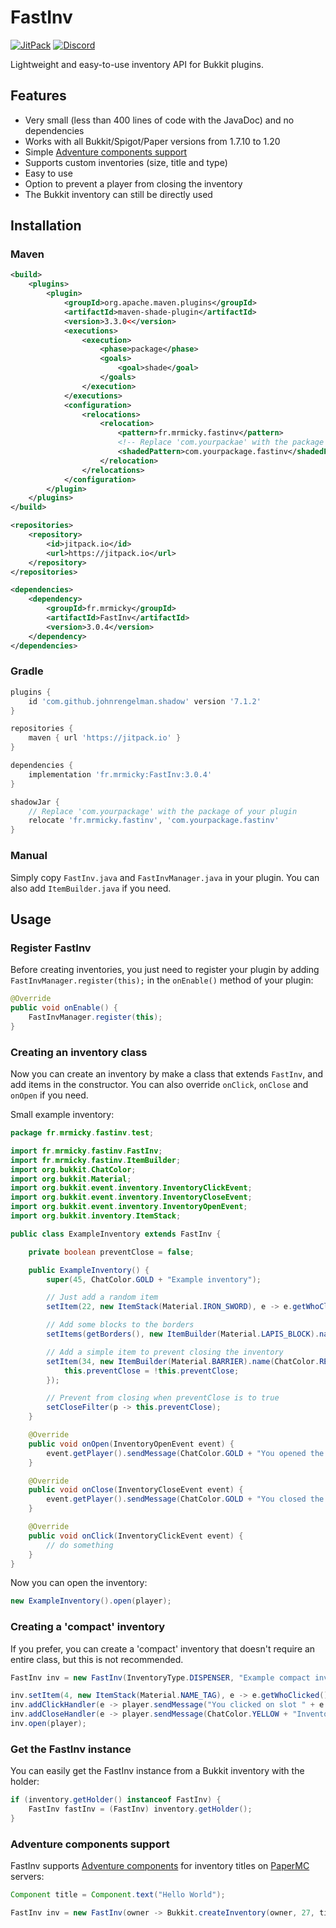 # FastInv
[![JitPack](https://jitpack.io/v/fr.mrmicky/FastInv.svg)](https://jitpack.io/#fr.mrmicky/FastInv)
[![Discord](https://img.shields.io/discord/390919659874156560.svg?colorB=5865f2&label=Discord&logo=discord&logoColor=white)](https://discord.gg/q9UwaBT)

Lightweight and easy-to-use inventory API for Bukkit plugins.

## Features
* Very small (less than 400 lines of code with the JavaDoc) and no dependencies
* Works with all Bukkit/Spigot/Paper versions from 1.7.10 to 1.20
* Simple [Adventure components support](#adventure-components-support)
* Supports custom inventories (size, title and type)
* Easy to use
* Option to prevent a player from closing the inventory
* The Bukkit inventory can still be directly used

## Installation

### Maven
```xml
<build>
    <plugins>
        <plugin>
            <groupId>org.apache.maven.plugins</groupId>
            <artifactId>maven-shade-plugin</artifactId>
            <version>3.3.0<</version>
            <executions>
                <execution>
                    <phase>package</phase>
                    <goals>
                        <goal>shade</goal>
                    </goals>
                </execution>
            </executions>
            <configuration>
                <relocations>
                    <relocation>
                        <pattern>fr.mrmicky.fastinv</pattern>
                        <!-- Replace 'com.yourpackae' with the package of your plugin ! -->
                        <shadedPattern>com.yourpackage.fastinv</shadedPattern>
                    </relocation>
                </relocations>
            </configuration>
        </plugin>
    </plugins>
</build>

<repositories>
    <repository>
        <id>jitpack.io</id>
        <url>https://jitpack.io</url>
    </repository>
</repositories>

<dependencies>
    <dependency>
        <groupId>fr.mrmicky</groupId>
        <artifactId>FastInv</artifactId>
        <version>3.0.4</version>
    </dependency>
</dependencies>
```

### Gradle
```groovy
plugins {
    id 'com.github.johnrengelman.shadow' version '7.1.2'
}

repositories {
    maven { url 'https://jitpack.io' }
}

dependencies {
    implementation 'fr.mrmicky:FastInv:3.0.4'
}

shadowJar {
    // Replace 'com.yourpackage' with the package of your plugin 
    relocate 'fr.mrmicky.fastinv', 'com.yourpackage.fastinv'
}
```

### Manual

Simply copy `FastInv.java` and `FastInvManager.java` in your plugin.
You can also add `ItemBuilder.java` if you need.

## Usage

### Register FastInv
Before creating inventories, you just need to register your plugin by adding `FastInvManager.register(this);` in the `onEnable()` method of your plugin:
```java
@Override
public void onEnable() {
    FastInvManager.register(this);
}
```

### Creating an inventory class

Now you can create an inventory by make a class that extends `FastInv`, and add items in the constructor. 
You can also override `onClick`, `onClose` and `onOpen` if you need.

Small example inventory:

```java
package fr.mrmicky.fastinv.test;

import fr.mrmicky.fastinv.FastInv;
import fr.mrmicky.fastinv.ItemBuilder;
import org.bukkit.ChatColor;
import org.bukkit.Material;
import org.bukkit.event.inventory.InventoryClickEvent;
import org.bukkit.event.inventory.InventoryCloseEvent;
import org.bukkit.event.inventory.InventoryOpenEvent;
import org.bukkit.inventory.ItemStack;

public class ExampleInventory extends FastInv {

    private boolean preventClose = false;

    public ExampleInventory() {
        super(45, ChatColor.GOLD + "Example inventory");

        // Just add a random item
        setItem(22, new ItemStack(Material.IRON_SWORD), e -> e.getWhoClicked().sendMessage("You clicked on the sword"));

        // Add some blocks to the borders
        setItems(getBorders(), new ItemBuilder(Material.LAPIS_BLOCK).name(" ").build());

        // Add a simple item to prevent closing the inventory
        setItem(34, new ItemBuilder(Material.BARRIER).name(ChatColor.RED + "Prevent close").build(), e -> {
            this.preventClose = !this.preventClose;
        });

        // Prevent from closing when preventClose is to true
        setCloseFilter(p -> this.preventClose);
    }

    @Override
    public void onOpen(InventoryOpenEvent event) {
        event.getPlayer().sendMessage(ChatColor.GOLD + "You opened the inventory");
    }

    @Override
    public void onClose(InventoryCloseEvent event) {
        event.getPlayer().sendMessage(ChatColor.GOLD + "You closed the inventory");
    }

    @Override
    public void onClick(InventoryClickEvent event) {
        // do something
    }
}
```

Now you can open the inventory:
```java
new ExampleInventory().open(player);
```

### Creating a 'compact' inventory
If you prefer, you can create a 'compact' inventory that doesn't require an entire class, but this is not recommended.

```java
FastInv inv = new FastInv(InventoryType.DISPENSER, "Example compact inventory");

inv.setItem(4, new ItemStack(Material.NAME_TAG), e -> e.getWhoClicked().sendMessage("You clicked on the name tag"));
inv.addClickHandler(e -> player.sendMessage("You clicked on slot " + e.getSlot()));
inv.addCloseHandler(e -> player.sendMessage(ChatColor.YELLOW + "Inventory closed"));
inv.open(player);
```

### Get the FastInv instance
You can easily get the FastInv instance from a Bukkit inventory with the holder:
```java
if (inventory.getHolder() instanceof FastInv) {
    FastInv fastInv = (FastInv) inventory.getHolder();
}
```

### Adventure components support

FastInv supports [Adventure components](https://github.com/KyoriPowered/adventure) for inventory titles on [PaperMC](https://papermc.io/) servers:
```java
Component title = Component.text("Hello World");

FastInv inv = new FastInv(owner -> Bukkit.createInventory(owner, 27, title));
```
